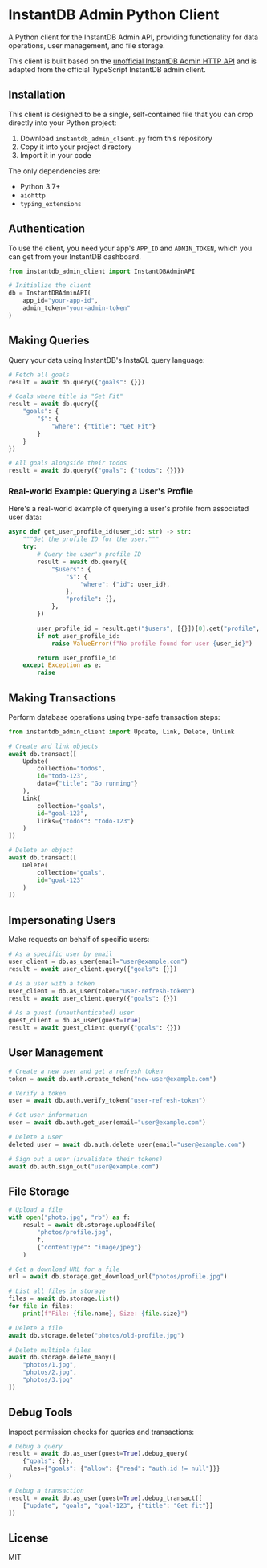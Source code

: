 # InstantDB Admin Python Client

A Python client for the InstantDB Admin API, providing functionality for data operations, user management, and file storage.

This client is built based on the [unofficial InstantDB Admin HTTP API](https://www.dropbox.com/scl/fi/2yjy6xvqa0459hqeqg950/Unofficial-Admin-HTTP-API.paper?dl=0) and is adapted from the official TypeScript InstantDB admin client.

## Installation

This client is designed to be a single, self-contained file that you can drop directly into your Python project:

1. Download `instantdb_admin_client.py` from this repository
2. Copy it into your project directory
3. Import it in your code

The only dependencies are:
- Python 3.7+
- `aiohttp`
- `typing_extensions`

## Authentication

To use the client, you need your app's `APP_ID` and `ADMIN_TOKEN`, which you can get from your InstantDB dashboard.

```python
from instantdb_admin_client import InstantDBAdminAPI

# Initialize the client
db = InstantDBAdminAPI(
    app_id="your-app-id",
    admin_token="your-admin-token"
)
```

## Making Queries

Query your data using InstantDB's InstaQL query language:

```python
# Fetch all goals
result = await db.query({"goals": {}})

# Goals where title is "Get Fit"
result = await db.query({
    "goals": {
        "$": {
            "where": {"title": "Get Fit"}
        }
    }
})

# All goals alongside their todos
result = await db.query({"goals": {"todos": {}}})
```

### Real-world Example: Querying a User's Profile

Here's a real-world example of querying a user's profile from associated user data:

```python
async def get_user_profile_id(user_id: str) -> str:
    """Get the profile ID for the user."""
    try:
        # Query the user's profile ID
        result = await db.query({
            "$users": {
                "$": {
                    "where": {"id": user_id},
                },
                "profile": {},
            },
        })

        user_profile_id = result.get("$users", [{}])[0].get("profile", {})[0].get("id")
        if not user_profile_id:
            raise ValueError(f"No profile found for user {user_id}")

        return user_profile_id
    except Exception as e:
        raise
```

## Making Transactions

Perform database operations using type-safe transaction steps:

```python
from instantdb_admin_client import Update, Link, Delete, Unlink

# Create and link objects
await db.transact([
    Update(
        collection="todos",
        id="todo-123",
        data={"title": "Go running"}
    ),
    Link(
        collection="goals",
        id="goal-123",
        links={"todos": "todo-123"}
    )
])

# Delete an object
await db.transact([
    Delete(
        collection="goals",
        id="goal-123"
    )
])
```

## Impersonating Users

Make requests on behalf of specific users:

```python
# As a specific user by email
user_client = db.as_user(email="user@example.com")
result = await user_client.query({"goals": {}})

# As a user with a token
user_client = db.as_user(token="user-refresh-token")
result = await user_client.query({"goals": {}})

# As a guest (unauthenticated) user
guest_client = db.as_user(guest=True)
result = await guest_client.query({"goals": {}})
```

## User Management

```python
# Create a new user and get a refresh token
token = await db.auth.create_token("new-user@example.com")

# Verify a token
user = await db.auth.verify_token("user-refresh-token")

# Get user information
user = await db.auth.get_user(email="user@example.com")

# Delete a user
deleted_user = await db.auth.delete_user(email="user@example.com")

# Sign out a user (invalidate their tokens)
await db.auth.sign_out("user@example.com")
```

## File Storage

```python
# Upload a file
with open("photo.jpg", "rb") as f:
    result = await db.storage.uploadFile(
        "photos/profile.jpg",
        f,
        {"contentType": "image/jpeg"}
    )

# Get a download URL for a file
url = await db.storage.get_download_url("photos/profile.jpg")

# List all files in storage
files = await db.storage.list()
for file in files:
    print(f"File: {file.name}, Size: {file.size}")

# Delete a file
await db.storage.delete("photos/old-profile.jpg")

# Delete multiple files
await db.storage.delete_many([
    "photos/1.jpg",
    "photos/2.jpg",
    "photos/3.jpg"
])
```

## Debug Tools

Inspect permission checks for queries and transactions:

```python
# Debug a query
result = await db.as_user(guest=True).debug_query(
    {"goals": {}},
    rules={"goals": {"allow": {"read": "auth.id != null"}}}
)

# Debug a transaction
result = await db.as_user(guest=True).debug_transact([
    ["update", "goals", "goal-123", {"title": "Get fit"}]
])
```

## License

MIT